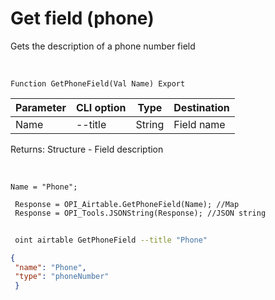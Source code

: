 ﻿---
sidebar_position: 9
---

# Get field (phone)
 Gets the description of a phone number field


<br/>


`Function GetPhoneField(Val Name) Export`

 | Parameter | CLI option | Type | Destination |
 |-|-|-|-|
 | Name | --title | String | Field name |

 
 Returns: Structure - Field description

<br/>




```bsl title="Code example"
Name = "Phone";
 
 Response = OPI_Airtable.GetPhoneField(Name); //Map
 Response = OPI_Tools.JSONString(Response); //JSON string
```
	


```sh title="CLI command example"
 
 oint airtable GetPhoneField --title "Phone"

```

```json title="Result"
{
 "name": "Phone",
 "type": "phoneNumber"
 }
```
